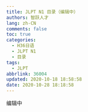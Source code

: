 ```yaml
---
title: JLPT N1 目录（编辑中）
authors: 智跃人才
lang: zh-CN
comments: false
toc: true
categories:
  - H36日语
  - JLPT N1
  - 目录
tags:
  - JLPT
abbrlink: 36004
updated: 2020-10-18 18:58:58
date: 2020-10-28 18:18:58
---
```


编辑中
   




